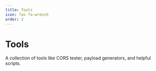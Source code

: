 ```yaml
---
title: Tools
icon: fas fa-wrench
order: 2
---
```


# Tools

A collection of tools like CORS tester, payload generators, and helpful scripts.
